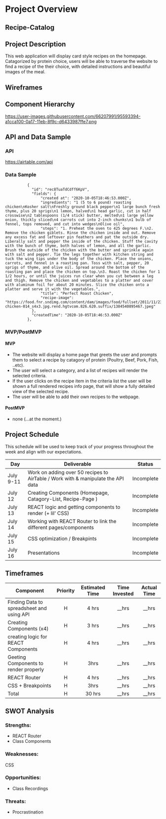 # Project Overview

## Recipe-Catalog


## Project Description

This web application will display card style recipes on the homepage. Catagorized by protein choice, users will be able to traverse the website to find a recipe of the their choice, with detailed instructions and beautiful images of the meal. 
## Wireframes


## Component Hierarchy
https://user-images.githubusercontent.com/66207991/95593394-a1cca100-0a17-11eb-8f9c-d6433987ffe7.png
## API and Data Sample

### API

https://airtable.com/api

### Data Sample
````
          {
            "id": "rec8TuaTdCdff6KpV",
            "fields": {
                "created at": "2020-10-05T18:46:53.000Z",
                "ingredients": "1 (5 to 6 pound) roasting chicken\nKosher salt\nFreshly ground black pepper\n1 large bunch fresh thyme, plus 20 sprigs\n1 lemon, halved\n1 head garlic, cut in half crosswise\n2 tablespoons (1/4 stick) butter, melted\n1 large yellow onion, thickly sliced\n4 carrots cut into 2-inch chunks\n1 bulb of fennel, tops removed, and cut into wedges\nOlive oil",
                "steps": "1. Preheat the oven to 425 degrees F.\n2. Remove the chicken giblets. Rinse the chicken inside and out. Remove any excess fat and leftover pin feathers and pat the outside dry. Liberally salt and pepper the inside of the chicken. Stuff the cavity with the bunch of thyme, both halves of lemon, and all the garlic. Brush the outside of the chicken with the butter and sprinkle again with salt and pepper. Tie the legs together with kitchen string and tuck the wing tips under the body of the chicken. Place the onions, carrots, and fennel in a roasting pan. Toss with salt, pepper, 20 sprigs of thyme, and olive oil. Spread around the bottom of the roasting pan and place the chicken on top.\n3. Roast the chicken for 1 1/2 hours, or until the juices run clear when you cut between a leg and thigh. Remove the chicken and vegetables to a platter and cover with aluminum foil for about 20 minutes. Slice the chicken onto a platter and serve it with the vegetables.",
                "title": "Perfect Roast Chicken",
                "recipe-image": "https://food.fnr.sndimg.com/content/dam/images/food/fullset/2011/11/23/0/FN_perfect-chicken-014_s4x3.jpg.rend.hgtvcom.826.620.suffix/1384540895467.jpeg"
            },
            "createdTime": "2020-10-05T18:46:53.000Z"
          },

````

### MVP/PostMVP
 
#### MVP 
- The website will display a home page that greets the user and prompts them to select a recipe by catagory of protein (Poultry, Beef, Pork, Fish, ..etc).
- The user will select a category, and a list of recipes will render the selected criteria. 
- If the user clicks on the recipe item in the criteria list the user will be shown a  full rendered recipes info page, that will show a fully detailed view of the selected recipe. 
- The user will be able to add their own recipes to the webpage.

#### PostMVP  

- none (...at the moment.)

## Project Schedule

This schedule will be used to keep track of your progress throughout the week and align with our expectations.  

|  Day | Deliverable | Status
|---|---| ---|
|July 9-11| Work on adding over 50 recipes to AirTable / Work with & manipulate the API data | Incomplete
|July 12| Creating Components (Homepage, Catagory-List, Recipe-Page ) | Incomplete
|July 13| REACT logic and getting components to render (+ lil' CSS)| Incomplete
|July 14| Working with REACT Router to link the different pages/components | Incomplete
|July 15| CSS optimization / Breakpints | Incomplete
|July 16| Presentations | Incomplete

## Timeframes


| Component | Priority | Estimated Time | Time Invested | Actual Time |
| --- | :---: |  :---: | :---: | :---: |
| Finding Data to spreadsheet and using API | H | 4 hrs| __hrs | __hrs |
| Creating Components (x4)| H | 3 hrs| __hrs | __hrs |
| creating logic for REACT Components | H | 4 hrs| __hrs | __hrs |
| Geeting Components to render properly | H | 3hrs| __hrs | __hrs |
| REACT Router | H | 4 hrs| __hrs | __hrs |
| CSS + Breakpoints | H | 3hrs| __hrs | __hrs |
| Total | H | 30 hrs| __hrs | __hrs |

## SWOT Analysis

### Strengths:
- REACT Router
- Class Components
### Weaknesses:
CSS
### Opportunities:
- Class Recordings
### Threats:
- Procrastination